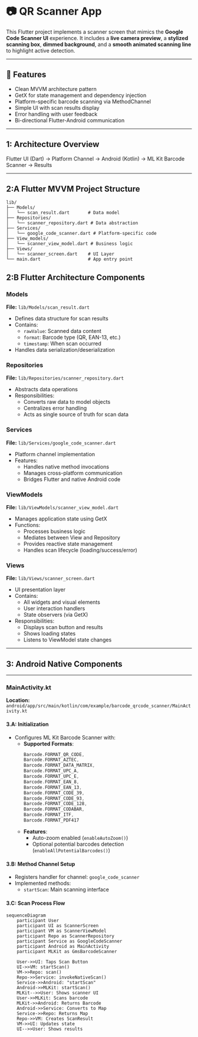 # 📷 QR Scanner App

This Flutter project implements a scanner screen that mimics the **Google Code Scanner UI** experience. It includes a **live camera preview**, a **stylized scanning box**, **dimmed background**, and a **smooth animated scanning line** to highlight active detection.

---

## 🚀 Features
-  Clean MVVM architecture pattern
-  GetX for state management and dependency injection
-  Platform-specific barcode scanning via MethodChannel
-  Simple UI with scan results display
-  Error handling with user feedback
-  Bi-directional Flutter-Android communication

---
## 1: Architecture Overview
Flutter UI (Dart) → Platform Channel → Android (Kotlin) → ML Kit Barcode Scanner → Results
___

##  2:A  Flutter MVVM Project Structure 

```
lib/
├── Models/
│   └── scan_result.dart       # Data model
├── Repositories/
│   └── scanner_repository.dart # Data abstraction
├── Services/
│   └── google_code_scanner.dart # Platform-specific code
├── View_models/
│   └── scanner_view_model.dart # Business logic
├── Views/
│   └── scanner_screen.dart    # UI Layer
└── main.dart                  # App entry point
```
## 2:B Flutter Architecture Components

### Models
**File:** `lib/Models/scan_result.dart`
- Defines data structure for scan results
- Contains:
    - `rawValue`: Scanned data content
    - `format`: Barcode type (QR, EAN-13, etc.)
    - `timestamp`: When scan occurred
- Handles data serialization/deserialization

### Repositories
**File:** `lib/Repositories/scanner_repository.dart`
- Abstracts data operations
- Responsibilities:
    - Converts raw data to model objects
    - Centralizes error handling
    - Acts as single source of truth for scan data

### Services
**File:** `lib/Services/google_code_scanner.dart`
- Platform channel implementation
- Features:
    - Handles native method invocations
    - Manages cross-platform communication
    - Bridges Flutter and native Android code

### ViewModels
**File:** `lib/ViewModels/scanner_view_model.dart`
- Manages application state using GetX
- Functions:
    - Processes business logic
    - Mediates between View and Repository
    - Provides reactive state management
    - Handles scan lifecycle (loading/success/error)

### Views
**File:** `lib/Views/scanner_screen.dart`
- UI presentation layer
- Contains:
    - All widgets and visual elements
    - User interaction handlers
    - State observers (via GetX)
- Responsibilities:
    - Displays scan button and results
    - Shows loading states
    - Listens to ViewModel state changes  

---
## 3: Android Native Components
---
### MainActivity.kt
**Location:** `android/app/src/main/kotlin/com/example/barcode_qrcode_scanner/MainActivity.kt`

#### 3.A: Initialization
- Configures ML Kit Barcode Scanner with:
    - **Supported Formats**:
      ```kotlin
      Barcode.FORMAT_QR_CODE,
      Barcode.FORMAT_AZTEC,
      Barcode.FORMAT_DATA_MATRIX,
      Barcode.FORMAT_UPC_A,
      Barcode.FORMAT_UPC_E,
      Barcode.FORMAT_EAN_8,
      Barcode.FORMAT_EAN_13,
      Barcode.FORMAT_CODE_39,
      Barcode.FORMAT_CODE_93,
      Barcode.FORMAT_CODE_128,
      Barcode.FORMAT_CODABAR,
      Barcode.FORMAT_ITF,
      Barcode.FORMAT_PDF417
      ```
    - **Features**:
        - Auto-zoom enabled (`enableAutoZoom()`)
        - Optional potential barcodes detection (`enableAllPotentialBarcodes()`)

#### 3.B: Method Channel Setup
- Registers handler for channel: `google_code_scanner`
- Implemented methods:
    - `startScan`: Main scanning interface

#### 3.C: Scan Process Flow
```mermaid
sequenceDiagram
    participant User
    participant UI as ScannerScreen
    participant VM as ScannerViewModel
    participant Repo as ScannerRepository
    participant Service as GoogleCodeScanner
    participant Android as MainActivity
    participant MLKit as GmsBarcodeScanner
    
    User->>UI: Taps Scan Button
    UI->>VM: startScan()
    VM->>Repo: scan()
    Repo->>Service: invokeNativeScan()
    Service->>Android: "startScan"
    Android->>MLKit: startScan()
    MLKit-->>User: Shows scanner UI
    User->>MLKit: Scans barcode
    MLKit->>Android: Returns Barcode
    Android->>Service: Converts to Map
    Service->>Repo: Returns Map
    Repo->>VM: Creates ScanResult
    VM->>UI: Updates state
    UI-->>User: Shows results
